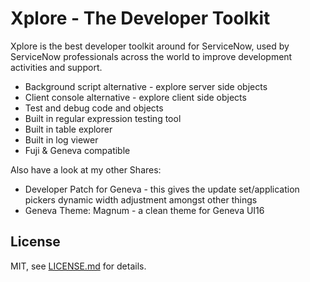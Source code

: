 # Xplore - The Developer Toolkit

Xplore is the best developer toolkit around for ServiceNow, used by ServiceNow professionals across the world to improve development activities and support.

- Background script alternative - explore server side objects
- Client console alternative - explore client side objects
- Test and debug code and objects
- Built in regular expression testing tool
- Built in table explorer
- Built in log viewer
- Fuji & Geneva compatible

Also have a look at my other Shares:
- Developer Patch for Geneva - this gives the update set/application pickers dynamic width adjustment amongst other things
- Geneva Theme: Magnum - a clean theme for Geneva UI16

## License

MIT, see [LICENSE.md](https://github.com/sn-developer/xplore/blob/master/LICENSE.md) for details.
